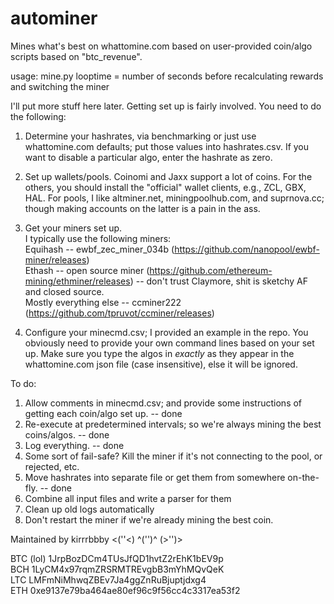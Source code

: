 # autominer
Mines what's best on whattomine.com based on user-provided coin/algo scripts based on "btc_revenue".

usage: mine.py <looptime>
looptime = number of seconds before recalculating rewards and switching the miner

I'll put more stuff here later. Getting set up is fairly involved. You need to do the following:

1) Determine your hashrates, via benchmarking or just use whattomine.com defaults; put those values into hashrates.csv. If you want to disable a particular algo, enter the hashrate as zero.

2) Set up wallets/pools. Coinomi and Jaxx support a lot of coins. For the others, you should install the "official" wallet clients, e.g., ZCL, GBX, HAL. For pools, I like altminer.net, miningpoolhub.com, and suprnova.cc; though making accounts on the latter is a pain in the ass.

3) Get your miners set up.  
I typically use the following miners:  
Equihash -- ewbf_zec_miner_034b (https://github.com/nanopool/ewbf-miner/releases)  
Ethash -- open source miner (https://github.com/ethereum-mining/ethminer/releases) -- don't trust Claymore, shit is sketchy AF and closed source.  
Mostly everything else -- ccminer222 (https://github.com/tpruvot/ccminer/releases)  

4) Configure your minecmd.csv; I provided an example in the repo. You obviously need to provide your own command lines based on your set up. Make sure you type the algos in *exactly* as they appear in the whattomine.com json file (case insensitive), else it will be ignored.



To do:
1) Allow comments in minecmd.csv; and provide some instructions of getting each coin/algo set up. -- done
2) Re-execute at predetermined intervals; so we're always mining the best coins/algos. -- done
3) Log everything. -- done
4) Some sort of fail-safe? Kill the miner if it's not connecting to the pool, or rejected, etc.
5) Move hashrates into separate file or get them from somewhere on-the-fly. -- done
6) Combine all input files and write a parser for them
7) Clean up old logs automatically
8) Don't restart the miner if we're already mining the best coin.



Maintained by kirrrbbby <(''<) ^('')^ (>'')>

BTC (lol) 1JrpBozDCm4TUsJfQD1hvtZ2rEhK1bEV9p  
BCH 1LyCM4x97rqmZRSRMTREvgbB3mYhMQvQeK  
LTC LMFmNiMhwqZBEv7Ja4ggZnRuBjuptjdxg4  
ETH 0xe9137e79ba464ae80ef96c9f56cc4c3317ea53f2
